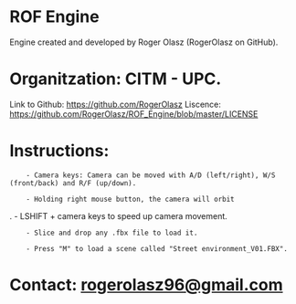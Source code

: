# ROF Engine
Engine created and developed by Roger Olasz (RogerOlasz on GitHub).

# Organitzation: CITM - UPC.

Link to Github: https://github.com/RogerOlasz
Liscence: https://github.com/RogerOlasz/ROF_Engine/blob/master/LICENSE

# Instructions:
		- Camera keys: Camera can be moved with A/D (left/right), W/S (front/back) and R/F (up/down).
 
		- Holding right mouse button, the camera will orbit
.
		- LSHIFT + camera keys to speed up camera movement.
	
		- Slice and drop any .fbx file to load it.

		- Press "M" to load a scene called "Street environment_V01.FBX".

# Contact: rogerolasz96@gmail.com
